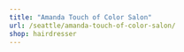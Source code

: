 ```yaml
---
title: "Amanda Touch of Color Salon"
url: /seattle/amanda-touch-of-color-salon/
shop: hairdresser
---
```

